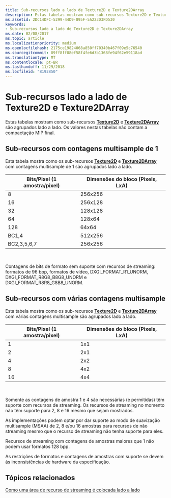 ```yaml
---
title: Sub-recursos lado a lado de Texture2D e Texture2DArray
description: Estas tabelas mostram como sub-recursos Texture2D e Texture2DArray são agrupados lado a lado.
ms.assetid: 2DC14DFC-5299-44D9-895F-5A223D3FD530
keywords:
- Sub-recursos lado a lado de Texture2D e Texture2DArray
ms.date: 02/08/2017
ms.topic: article
ms.localizationpriority: medium
ms.openlocfilehash: 2175ce19824068a850ff70340b467f09e5c76540
ms.sourcegitcommit: 89ff8ff88ef58f4fe6d3b1368fe94f62e59118ad
ms.translationtype: MT
ms.contentlocale: pt-BR
ms.lasthandoff: 11/29/2018
ms.locfileid: "8192850"
---
```

# <a name="texture2d-and-texture2darray-subresource-tiling"></a>Sub-recursos lado a lado de Texture2D e Texture2DArray


Estas tabelas mostram como sub-recursos [**Texture2D**](https://msdn.microsoft.com/library/windows/desktop/ff471525) e [**Texture2DArray**](https://msdn.microsoft.com/library/windows/desktop/ff471526) são agrupados lado a lado. Os valores nestas tabelas não contam a compactação MIP final.

## <a name="span-idsubresources-with-multisample-counts-of-1spanspan-idsubresources-with-multisample-counts-of-1spanspan-idsubresources-with-multisample-counts-of-1spansubresources-with-multisample-counts-of-1"></a><span id="Subresources-with-multisample-counts-of-1"></span><span id="subresources-with-multisample-counts-of-1"></span><span id="SUBRESOURCES-WITH-MULTISAMPLE-COUNTS-OF-1"></span>Sub-recursos com contagens multisample de 1


Esta tabela mostra como os sub-recursos [**Texture2D**](https://msdn.microsoft.com/library/windows/desktop/ff471525) e [**Texture2DArray**](https://msdn.microsoft.com/library/windows/desktop/ff471526) com contagens multisample de 1 são agrupados lado a lado.

| Bits/Pixel (1 amostra/pixel) | Dimensões do bloco (Pixels, LxA) |
|-----------------------------|-------------------------------|
| 8                           | 256x256                       |
| 16                          | 256x128                       |
| 32                          | 128x128                       |
| 64                          | 128x64                        |
| 128                         | 64x64                         |
| BC1,4                       | 512x256                       |
| BC2,3,5,6,7                 | 256x256                       |

 

Contagens de bits de formato sem suporte com recursos de streaming: formatos de 96 bpp, formatos de vídeo, DXGI\_FORMAT\_R1\_UNORM, DXGI\_FORMAT\_R8G8\_B8G8\_UNORM e DXGI\_FORMAT\_R8R8\_G8B8\_UNORM.

## <a name="span-idsubresources-with-various-multisample-countsspanspan-idsubresources-with-various-multisample-countsspanspan-idsubresources-with-various-multisample-countsspansubresources-with-various-multisample-counts"></a><span id="Subresources-with-various-multisample-counts"></span><span id="subresources-with-various-multisample-counts"></span><span id="SUBRESOURCES-WITH-VARIOUS-MULTISAMPLE-COUNTS"></span>Sub-recursos com várias contagens multisample


Esta tabela mostra como os sub-recursos [**Texture2D**](https://msdn.microsoft.com/library/windows/desktop/ff471525) e [**Texture2DArray**](https://msdn.microsoft.com/library/windows/desktop/ff471526) com várias contagens multisample são agrupados lado a lado.

| Bits/Pixel (1 amostra/pixel) | Dimensões do bloco (Pixels, LxA) |
|-----------------------------|-------------------------------|
| 1                           | 1x1                           |
| 2                           | 2x1                           |
| 4                           | 2x2                           |
| 8                           | 4x2                           |
| 16                          | 4x4                           |

 

Somente as contagens de amostra 1 e 4 são necessárias (e permitidas) têm suporte com recursos de streaming. Os recursos de streaming no momento não têm suporte para 2, 8 e 16 mesmo que sejam mostrados.

As implementações podem optar por dar suporte ao modo de suavização multisample (MSAA) de 2, 8 e/ou 16 amostras para recursos de não streaming mesmo que o recurso de streaming não tenha suporte para eles.

Recursos de streaming com contagens de amostras maiores que 1 não podem usar formatos 128 bpp.

As restrições de formatos e contagens de amostras com suporte se devem às inconsistências de hardware da especificação.

## <a name="span-idrelated-topicsspanrelated-topics"></a><span id="related-topics"></span>Tópicos relacionados


[Como uma área de recurso de streaming é colocada lado a lado](how-a-streaming-resource-s-area-is-tiled.md)

 

 




